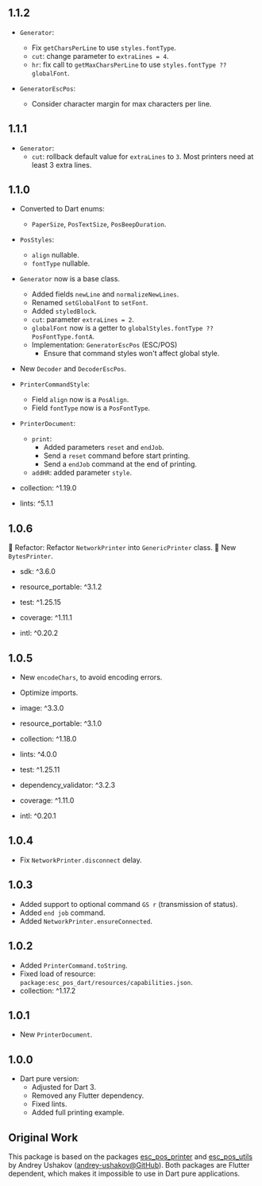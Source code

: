 ## 1.1.2

- `Generator`:
  - Fix `getCharsPerLine` to use `styles.fontType`.
  - `cut`: change parameter to `extraLines = 4`.
  - `hr`: fix call to `getMaxCharsPerLine` to use `styles.fontType ?? globalFont`.

- `GeneratorEscPos`:
  - Consider character margin for max characters per line.

## 1.1.1

- `Generator`:
  - `cut`: rollback default value for `extraLines` to `3`. Most printers need at least 3 extra lines.

## 1.1.0

- Converted to Dart enums:
  - `PaperSize`, `PosTextSize`, `PosBeepDuration`.

- `PosStyles`:
  - `align` nullable.
  - `fontType` nullable.

- `Generator` now is a base class.
  - Added fields `newLine` and `normalizeNewLines`.
  - Renamed `setGlobalFont` to `setFont`.
  - Added `styledBlock`.
  - `cut`: parameter `extraLines = 2`.
  - `globalFont` now is a getter to `globalStyles.fontType ?? PosFontType.fontA`.
  - Implementation: `GeneratorEscPos` (ESC/POS)
    - Ensure that command styles won't affect global style.

- New `Decoder` and `DecoderEscPos`.

- `PrinterCommandStyle`:
  - Field `align` now is a `PosAlign`.
  - Field `fontType` now is a `PosFontType`.

- `PrinterDocument`:
  - `print`:
    - Added parameters `reset` and `endJob`.
    - Send a `reset` command before start printing.
    - Send a `endJob` command at the end of printing.
  - `addHR`: added parameter `style`.

- collection: ^1.19.0
- lints: ^5.1.1

## 1.0.6

🚀 Refactor: Refactor `NetworkPrinter` into `GenericPrinter` class.
🚀 New `BytesPrinter`.

- sdk: ^3.6.0

- resource_portable: ^3.1.2

- test: ^1.25.15
- coverage: ^1.11.1
- intl: ^0.20.2

## 1.0.5

- New `encodeChars`, to avoid encoding errors.

- Optimize imports.

- image: ^3.3.0
- resource_portable: ^3.1.0
- collection: ^1.18.0

- lints: ^4.0.0
- test: ^1.25.11
- dependency_validator: ^3.2.3
- coverage: ^1.11.0
- intl: ^0.20.1

## 1.0.4

- Fix `NetworkPrinter.disconnect` delay.

## 1.0.3

- Added support to optional command `GS r` (transmission of status).
- Added `end job` command.
- Added `NetworkPrinter.ensureConnected`.

## 1.0.2

- Added `PrinterCommand.toString`.
- Fixed load of resource: `package:esc_pos_dart/resources/capabilities.json`.
- collection: ^1.17.2

## 1.0.1

- New `PrinterDocument`.

## 1.0.0

- Dart pure version:
  - Adjusted for Dart 3.
  - Removed any Flutter dependency.
  - Fixed lints.
  - Added full printing example.

## Original Work

This package is based on the packages [esc_pos_printer](https://github.com/andrey-ushakov/esc_pos_printer) and
[esc_pos_utils](https://github.com/andrey-ushakov/esc_pos_utils) by
Andrey Ushakov ([andrey-ushakov@GitHub](https://github.com/andrey-ushakov)).
Both packages are Flutter dependent, which makes it impossible to use in Dart pure applications.

[esc_pos_printer]: https://github.com/andrey-ushakov/esc_pos_printer
[esc_pos_utils]: https://github.com/andrey-ushakov/esc_pos_utils

